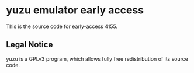 yuzu emulator early access
=============

This is the source code for early-access 4155.

## Legal Notice

yuzu is a GPLv3 program, which allows fully free redistribution of its source code.